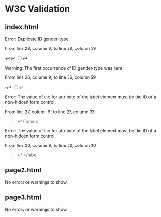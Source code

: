 # W3C Validation

## index.html
Error: Duplicate ID gender-type.

From line 29, column 9; to line 29, column 59

↩↩        <input type="radio" name="gender" id="gender-type">↩     

Warning: The first occurrence of ID gender-type was here.

From line 26, column 9; to line 26, column 59

:↩        <input type="radio" name="gender" id="gender-type">↩     

Error: The value of the for attribute of the label element must be the ID of a non-hidden form control.

From line 27, column 9; to line 27, column 33

>↩        <label for="hender-tyoe">Female

Error: The value of the for attribute of the label element must be the ID of a non-hidden form control.

From line 36, column 9; to line 36, column 30

>↩        <label for="checkbox"></labe

## page2.html
No errors or warnings to show.

## page3.html
No errors or warnings to show.